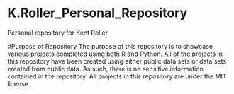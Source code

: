 # K.Roller_Personal_Repository
Personal repository for Kent Roller


#Purpose of Repository 
The purpose of this repository is to showcase various projects completed using both R and Python. 
All of the projects in this repository have been created using either public data sets or data sets created from public data. 
As such, there is no sensitive information contained in the repository. 
All projects in this repository are under the MIT license. 
